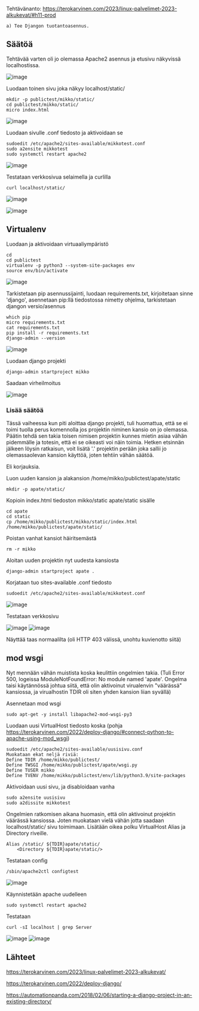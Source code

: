 Tehtävänanto: https://terokarvinen.com/2023/linux-palvelimet-2023-alkukevat/#h11-prod    
    
    a) Tee Djangon tuotantoasennus.
    
## Säätöä

Tehtävää varten oli jo olemassa Apache2 asennus ja etusivu näkyvissä localhostissa.

![image](https://user-images.githubusercontent.com/122888695/222431632-cefeb1d1-6b04-4bac-a7c4-c16269661111.png)

Luodaan toinen sivu joka näkyy localhost/static/

    mkdir -p publictest/mikko/static/
    cd publictest/mikko/static/
    micro index.html
    
![image](https://user-images.githubusercontent.com/122888695/222440224-bd9b6cbf-20f0-40a1-b4b5-3c566d1fadb9.png)

Luodaan sivulle .conf tiedosto ja aktivoidaan se

    sudoedit /etc/apache2/sites-available/mikkotest.conf
    sudo a2ensite mikkotest
    sudo systemctl restart apache2

![image](https://user-images.githubusercontent.com/122888695/222440694-af838fb4-c8cc-4e9a-9bdd-56fd8f5a60de.png)

Testataan verkkosivua selaimella ja curlilla

    curl localhost/static/

![image](https://user-images.githubusercontent.com/122888695/222440969-4c986c2b-ebd6-4751-8565-c0a93b223637.png)

![image](https://user-images.githubusercontent.com/122888695/222440855-1c6c895d-db4c-43ad-93e0-7d5446d3eb93.png)

## Virtualenv

Luodaan ja aktivoidaan virtuaaliympäristö

    cd
    cd publictest
    virtualenv -p python3 --system-site-packages env
    source env/bin/activate

![image](https://user-images.githubusercontent.com/122888695/222458998-174e329d-0d47-4ad6-becc-d368cd8eece5.png)

Tarkistetaan pip asennussijainti, luodaan requirements.txt, kirjoitetaan sinne 'django', asennetaan pip:llä tiedostossa nimetty ohjelma, tarkistetaan djangon versio/asennus

    which pip
    micro requirements.txt
    cat requirements.txt
    pip install -r requirements.txt 
    django-admin --version

![image](https://user-images.githubusercontent.com/122888695/222459550-41b2fad4-bb3f-464e-b552-765ebb570e01.png)

Luodaan django projekti

    django-admin startproject mikko
    
Saadaan virheilmoitus 

![image](https://user-images.githubusercontent.com/122888695/222477850-f274b8c5-b114-4b87-923c-0e32c8841a67.png)

### Lisää säätöä

Tässä vaiheessa kun piti aloittaa django projekti, tuli huomattua, että se ei toimi tuolla perus komennolla jos projektin niminen kansio on jo olemassa.
Päätin tehdä sen takia toisen nimisen projektin kunnes mietin asiaa vähän pidemmälle ja totesin, että ei se oikeasti voi näin toimia. Hetken etsinnän jälkeen löysin ratkaisun, voit lisätä '.' projektin perään joka sallii jo olemassaolevan kansion käyttöä, joten tehtiin vähän säätöä.

Eli korjauksia.

Luon uuden kansion ja alakansion /home/mikko/publictest/apate/static

    mkdir -p apate/static/
    
Kopioin index.html tiedoston mikko/static apate/static sisälle

    cd apate
    cd static
    cp /home/mikko/publictest/mikko/static/index.html /home/mikko/publictest/apate/static/
    
Poistan vanhat kansiot häiritsemästä

    rm -r mikko
    
Aloitan uuden projektin nyt uudesta kansiosta

    django-admin startproject apate .
    
Korjataan tuo sites-available .conf tiedosto

    sudoedit /etc/apache2/sites-available/mikkotest.conf

![image](https://user-images.githubusercontent.com/122888695/222480810-a0702765-6464-4407-a255-64431316111f.png)


Testataan verkkosivu 

![image](https://user-images.githubusercontent.com/122888695/222480957-571075e8-64ea-4f4a-afcd-846966657d00.png)
![image](https://user-images.githubusercontent.com/122888695/222481049-4680371c-f824-4c88-9fd2-92c938f2be4d.png)

Näyttää taas normaalilta (oli HTTP 403 välissä, unohtu kuvienotto siitä)


## mod wsgi

Nyt mennään vähän muistista koska keulittiin ongelmien takia. (Tuli Error 500, logeissa ModuleNotFoundError: No module named 'apate'. Ongelma taisi käytännössä johtua siitä, että olin aktivoinut virualenvin "väärässä" kansiossa, ja virualhostin TDIR oli siten yhden kansion liian syvällä)

Asennetaan mod wsgi

    sudo apt-get -y install libapache2-mod-wsgi-py3
    
Luodaan uusi VirtualHost tiedosto koska (pohja https://terokarvinen.com/2022/deploy-django/#connect-python-to-apache-using-mod_wsgi)

    sudoedit /etc/apache2/sites-available/uusisivu.conf
    Muokataan ekat neljä riviä:
    Define TDIR /home/mikko/publictest/
    Define TWSGI /home/mikko/publictest/apate/wsgi.py
    Define TUSER mikko
    Define TVENV /home/mikko/publictest/env/lib/python3.9/site-packages
    
Aktivoidaan uusi sivu, ja disabloidaan vanha

    sudo a2ensite uusisivu
    sudo a2dissite mikkotest
    
Ongelmien ratkomisen aikana huomasin, että olin aktivoinut projektin väärässä kansiossa. Joten muokataan vielä vähän jotta saadaan localhost/static/ sivu toimimaan. Lisätään oikea polku VirtualHost Alias ja Directory riveille. 
    
    Alias /static/ ${TDIR}apate/static/
        <Directory ${TDIR}apate/static/>

Testataan config

    /sbin/apache2ctl configtest
    
![image](https://user-images.githubusercontent.com/122888695/222755021-8b998458-ed7f-46d7-9d5b-094aa7583085.png)

Käynnistetään apache uudelleen

    sudo systemctl restart apache2
    
Testataan

    curl -sI localhost | grep Server
    
![image](https://user-images.githubusercontent.com/122888695/222746582-4d6ca499-eed6-4691-b562-cc55ee7b3d0a.png)
![image](https://user-images.githubusercontent.com/122888695/222746841-fe064a47-3f12-488f-a529-586e58ef501b.png)

## Lähteet

https://terokarvinen.com/2023/linux-palvelimet-2023-alkukevat/

https://terokarvinen.com/2022/deploy-django/

https://automationpanda.com/2018/02/06/starting-a-django-project-in-an-existing-directory/ 
